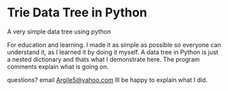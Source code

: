# Trie Data Tree in Python
A very simple data tree using python 

For education and learning. I made it as simple as possible so everyone can understand it, 
as I learned it by doing it myself. 
A data tree in Python is just a nested dictionary and thats what I demonstrate here. 
The program comments explain what is going on.

questions?  email Argile5@yahoo.com  Ill be happy to explain what I did. 
